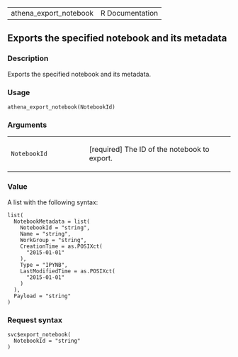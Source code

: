 <table style="width: 100%;">
<tbody>
<tr class="odd">
<td>athena_export_notebook</td>
<td style="text-align: right;">R Documentation</td>
</tr>
</tbody>
</table>

## Exports the specified notebook and its metadata

### Description

Exports the specified notebook and its metadata.

### Usage

    athena_export_notebook(NotebookId)

### Arguments

<table>
<colgroup>
<col style="width: 35%" />
<col style="width: 65%" />
</colgroup>
<tbody>
<tr class="odd">
<td><code
id="athena_export_notebook_:_NotebookId">NotebookId</code></td>
<td><p>[required] The ID of the notebook to export.</p></td>
</tr>
</tbody>
</table>

### Value

A list with the following syntax:

    list(
      NotebookMetadata = list(
        NotebookId = "string",
        Name = "string",
        WorkGroup = "string",
        CreationTime = as.POSIXct(
          "2015-01-01"
        ),
        Type = "IPYNB",
        LastModifiedTime = as.POSIXct(
          "2015-01-01"
        )
      ),
      Payload = "string"
    )

### Request syntax

    svc$export_notebook(
      NotebookId = "string"
    )
